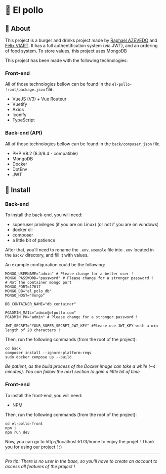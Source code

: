 # 🐔 El pollo

## 🍔 About
This project is a burger and drinks project made by [Raphaël AZEVEDO](https://github.com/RaphaelAZ) and [Félix VIART](https://github.com/ViartFelix).
It has a full authentification system (via JWT), and an ordering of food system. To store values, this project uses MongoDB

This project has been made with the following technologies:

### Front-end

All of those technologies bellow can be found in the ``el-pollo-front/package.json`` file.

- VueJS (V3) + Vue Routeur
- Vuetify
- Axios
- Iconify
- TypeScript

### Back-end (API)

All of those technologies bellow can be found in the ``back/composer.json`` file.

- PHP V8.2 (8.3/8.4 - compatible)
- MongoDB
- Docker
- DotEnv
- JWT

## 🍟 Install

### Back-end

To install the back-end, you will need:
- superuser privileges (if you are on Linux) (or not if you are on windows)
- docker cli
- composer
- a little bit of patience

After that, you'll need to rename the ``.env.exemple`` file into ``.env`` located in the ``back/`` directory, and fill it with values.

An example configuration could be the following:
```dotenv
MONGO_USERNAME="admin" # Please change for a better user !
MONGO_PASSWORD="password" # Please change for a stronger password !
# Not the container mongo port
MONGO_PORT=17017
MONGO_DB="el_polo_db"
MONGO_HOST="mongo"

DB_CONTAINER_NAME="db_container"

PGADMIN_MAIL="admin@elpollo.com"
PGADMIN_PW="admin" # Please change for a stronger password !

JWT_SECRET="YOUR_SUPER_SECRET_JWT_KEY" #Please use JWT_KEY with a min length of 20 characters !
```

Then, run the following commands (from the root of the project):

```shell
cd back
composer install --ignore-platform-reqs
sudo docker compose up --build
```

*Be patient, as the build process of the Docker image can take a while (~4 minutes). You can follow the next section to gain a little bit of time*

### Front-end

To install the front-end, you will need:
- NPM

Then, run the following commands (from the root of the project):
```shell
cd el-pollo-front
npm i
npm run dev
```

Now, you can go to http://localhost:5173/home to enjoy the projet !
Thank you for using our project ! :)

<hr />

*Pro tip: There is no user in the base, so you'll have to create an account to access all features of the project !*
